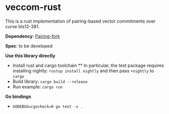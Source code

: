 # veccom-rust

This is a rust implementation of pairing-based vector commitments over curve bls12-381.

__Dependency__: [Pairing-fork](https://github.com/algorand/pairing-fork)

__Spec__: to be developed

__Use this library directly__
* Install rust and cargo toolchain
** In particular, the test package requires installing nightly: `rustup install nightly` and then pass `+nightly` to `cargo`
* Build library: `cargo build --release`
* Run example: `cargo run`

__Go bindings__
* `GODEBUG=cgocheck=0 go test -v .`
